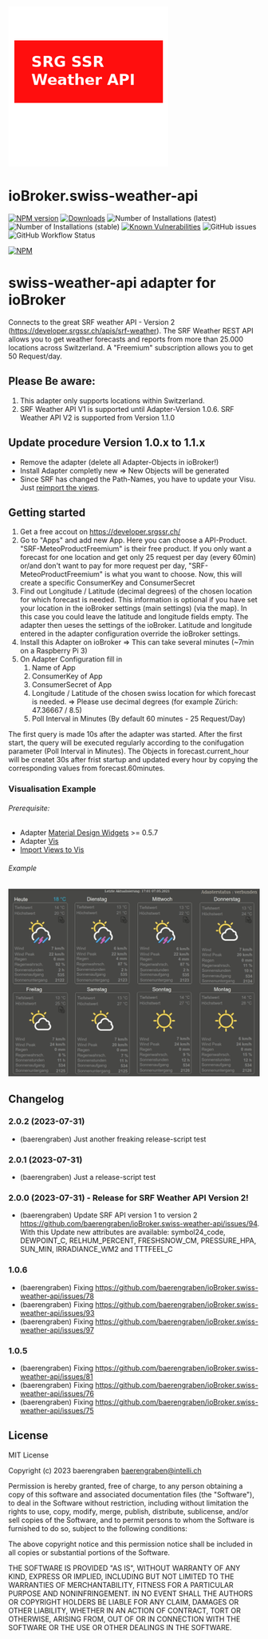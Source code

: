 ![Logo](admin/swiss-weather-api.png)
# ioBroker.swiss-weather-api

[![NPM version](http://img.shields.io/npm/v/iobroker.swiss-weather-api.svg)](https://www.npmjs.com/package/iobroker.swiss-weather-api)
[![Downloads](https://img.shields.io/npm/dm/iobroker.swiss-weather-api.svg)](https://www.npmjs.com/package/iobroker.swiss-weather-api)
![Number of Installations (latest)](http://iobroker.live/badges/swiss-weather-api-installed.svg)
![Number of Installations (stable)](http://iobroker.live/badges/swiss-weather-api-stable.svg)
[![Known Vulnerabilities](https://snyk.io/test/github/baerengraben/ioBroker.swiss-weather-api/badge.svg)](https://snyk.io/test/github/baerengraben/ioBroker.swiss-weather-api)
![GitHub issues](https://img.shields.io/github/issues/baerengraben/ioBroker.swiss-weather-api?logo=github&style=flat-square)
![GitHub Workflow Status](https://img.shields.io/github/actions/workflow/status/baerengraben/ioBroker.swiss-weather-api/test-and-release.yml?branch=master&logo=github&style=flat-square)


[![NPM](https://nodei.co/npm/iobroker.swiss-weather-api.png?downloads=true)](https://nodei.co/npm/iobroker.swiss-weather-api/)


# swiss-weather-api adapter for ioBroker
Connects to the great SRF weather API - Version 2 (https://developer.srgssr.ch/apis/srf-weather).
The SRF Weather REST API allows you to get weather forecasts and reports from more than 25.000 locations across Switzerland. A "Freemium" subscription allows you to get 50 Request/day.

## **Please Be aware:**
1. This adapter only supports locations within Switzerland.
1. SRF Weather API V1 is supported until Adapter-Version 1.0.6. SRF Weather API V2 is supported from Version 1.1.0

## **Update procedure Version 1.0.x to 1.1.x**
- Remove the adapter (delete all Adapter-Objects in ioBroker!)
- Install Adapter completly new => New Objects will be generated
- Since SRF has changed the Path-Names, you have to update your Visu. Just [reimport the views](https://github.com/baerengraben/ioBroker.swiss-weather-api/tree/master/views).  

## Getting started
1. Get a free accout on https://developer.srgssr.ch/
1. Go to "Apps" and add new App. Here you can choose a API-Product. "SRF-MeteoProductFreemium" is their free product. If you only want a forecast for one location and get only 25 request per day (every 60min) or/and don't want to pay for more request per day, "SRF-MeteoProductFreemium" is what you want to choose. Now, this will create a specific ConsumerKey and ConsumerSecret
1. Find out Longitude / Latitude (decimal degrees) of the chosen location for which forecast is needed. This information is optional if you have set your location in the ioBroker settings (main settings) (via the map). In this case you could leave the latitude and longitude fields empty. The adapter then ueses the settings of the ioBroker. Latitude and longitude entered in the adapter configuration override the ioBroker settings.
1. Install this Adapter on ioBroker => This can take several minutes (~7min on a Raspberry Pi 3)
1. On Adapter Configuration fill in
   1. Name of App
   1. ConsumerKey of App
   1. ConsumerSecret of App
   1. Longitude / Latitude of the chosen swiss location for which forecast is needed. => Please use decimal degrees (for example Zürich: 47.36667 / 8.5)
   1. Poll Interval in Minutes (By default 60 minutes - 25 Request/Day)

The first query is made 10s after the adapter was started. After the first start, the query will be executed regularly according to the conifugation parameter (Poll Interval in Minutes).
The Objects in forecast.current_hour will be createt 30s after frist startup and updated every hour by copying the corresponding values from forecast.60minutes.

### Visualisation Example

###### Prerequisite:
* Adapter [Material Design Widgets](https://github.com/Scrounger/ioBroker.vis-materialdesign) >= 0.5.7
* Adapter [Vis](https://github.com/iobroker/iobroker.vis/blob/master/README.md)
* [Import Views to Vis](https://github.com/baerengraben/ioBroker.swiss-weather-api/tree/master/views)

###### Example
![Tablet](doc/Wettervorhersage_visu_anim.gif)

## Changelog

<!--
  Placeholder for the next version (at the beginning of the line):
  ### **WORK IN PROGRESS**
-->
### 2.0.2 (2023-07-31)
* (baerengraben) Just another freaking release-script test

### 2.0.1 (2023-07-31)
* (baerengraben) Just a release-script test

### 2.0.0 (2023-07-31) - Release for SRF Weather API Version 2!
* (baerengraben) Update SRF API version 1 to version 2 https://github.com/baerengraben/ioBroker.swiss-weather-api/issues/94. With this Update new attributes are available: symbol24_code, DEWPOINT_C, RELHUM_PERCENT, FRESHSNOW_CM, PRESSURE_HPA, SUN_MIN, IRRADIANCE_WM2 and TTTFEEL_C

### 1.0.6
* (baerengraben) Fixing https://github.com/baerengraben/ioBroker.swiss-weather-api/issues/78
* (baerengraben) Fixing https://github.com/baerengraben/ioBroker.swiss-weather-api/issues/93
* (baerengraben) Fixing https://github.com/baerengraben/ioBroker.swiss-weather-api/issues/97

### 1.0.5
* (baerengraben) Fixing https://github.com/baerengraben/ioBroker.swiss-weather-api/issues/81
* (baerengraben) Fixing https://github.com/baerengraben/ioBroker.swiss-weather-api/issues/76
* (baerengraben) Fixing https://github.com/baerengraben/ioBroker.swiss-weather-api/issues/75

## License
MIT License

Copyright (c) 2023 baerengraben <baerengraben@intelli.ch>

Permission is hereby granted, free of charge, to any person obtaining a copy
of this software and associated documentation files (the "Software"), to deal
in the Software without restriction, including without limitation the rights
to use, copy, modify, merge, publish, distribute, sublicense, and/or sell
copies of the Software, and to permit persons to whom the Software is
furnished to do so, subject to the following conditions:

The above copyright notice and this permission notice shall be included in all
copies or substantial portions of the Software.

THE SOFTWARE IS PROVIDED "AS IS", WITHOUT WARRANTY OF ANY KIND, EXPRESS OR
IMPLIED, INCLUDING BUT NOT LIMITED TO THE WARRANTIES OF MERCHANTABILITY,
FITNESS FOR A PARTICULAR PURPOSE AND NONINFRINGEMENT. IN NO EVENT SHALL THE
AUTHORS OR COPYRIGHT HOLDERS BE LIABLE FOR ANY CLAIM, DAMAGES OR OTHER
LIABILITY, WHETHER IN AN ACTION OF CONTRACT, TORT OR OTHERWISE, ARISING FROM,
OUT OF OR IN CONNECTION WITH THE SOFTWARE OR THE USE OR OTHER DEALINGS IN THE
SOFTWARE.
